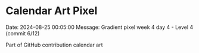 # Calendar Art Pixel

Date: 2024-08-25 00:05:00
Message: Gradient pixel week 4 day 4 - Level 4 (commit 6/12)

Part of GitHub contribution calendar art
